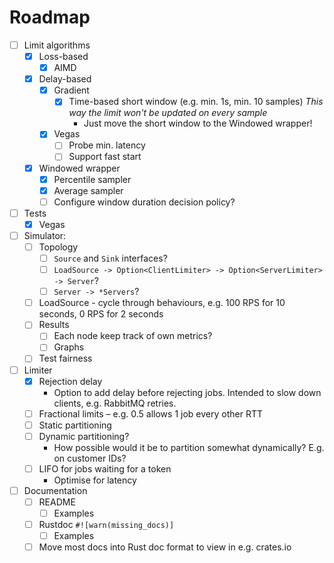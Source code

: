 # Roadmap

- [ ] Limit algorithms
  - [x] Loss-based
    - [x] AIMD
  - [x] Delay-based
    - [x] Gradient
      - [x] Time-based short window (e.g. min. 1s, min. 10 samples)
            _This way the limit won't be updated on every sample_
        - Just move the short window to the Windowed wrapper!
    - [x] Vegas
      - [ ] Probe min. latency
      - [ ] Support fast start
  - [x] Windowed wrapper
    - [x] Percentile sampler
    - [x] Average sampler
    - [ ] Configure window duration decision policy?
- [ ] Tests
  - [x] Vegas
- [ ] Simulator:
  - [ ] Topology
    - [ ] `Source` and `Sink` interfaces?
    - [ ] `LoadSource -> Option<ClientLimiter> -> Option<ServerLimiter> -> Server`?
    - [ ] `Server -> *Servers`?
  - [ ] LoadSource - cycle through behaviours, e.g. 100 RPS for 10 seconds, 0 RPS for 2 seconds
  - [ ] Results
    - [ ] Each node keep track of own metrics?
    - [ ] Graphs
  - [ ] Test fairness
- [ ] Limiter
  - [x] Rejection delay
    - Option to add delay before rejecting jobs. Intended to slow down clients, e.g. RabbitMQ retries.
  - [ ] Fractional limits – e.g. 0.5 allows 1 job every other RTT
  - [ ] Static partitioning
  - [ ] Dynamic partitioning?
    - How possible would it be to partition somewhat dynamically? E.g. on customer IDs?
  - [ ] LIFO for jobs waiting for a token
    - Optimise for latency
- [ ] Documentation
  - [ ] README
    - [ ] Examples
  - [ ] Rustdoc `#![warn(missing_docs)]`
    - [ ] Examples
  - [ ] Move most docs into Rust doc format to view in e.g. crates.io
